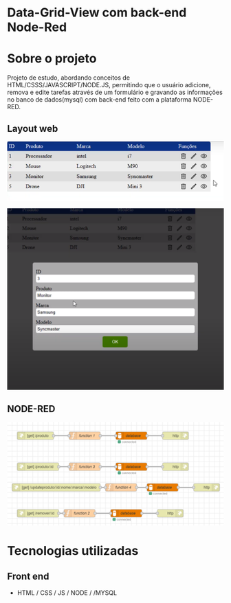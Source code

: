 # Data-Grid-View com back-end Node-Red

# Sobre o projeto

Projeto de estudo, abordando conceitos de HTML/CSSS/JAVASCRIPT/NODE.JS, permitindo que o usuário adicione, remova e edite tarefas através de um formulário e gravando as informações no banco de dados(mysql) com back-end feito com a plataforma NODE-RED.

## Layout web
![Web 1](https://github.com/icaro9293/DGV-node-red/blob/main/ss1.png)

![Web 2](https://github.com/icaro9293/DGV-node-red/blob/main/ss2.png)

## NODE-RED

![Web 2](https://github.com/icaro9293/DGV-node-red/blob/main/red1.png)


# Tecnologias utilizadas
## Front end
- HTML / CSS / JS / NODE / /MYSQL
